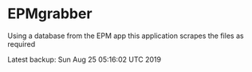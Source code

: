 # EPMgrabber
Using a database from the EPM app this application scrapes the files as required


Latest backup: Sun Aug 25 05:16:02 UTC 2019
